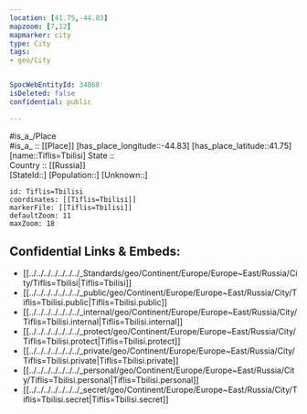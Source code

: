 ```yaml
---
location: [41.75,-44.83] 
mapzoom: [7,12] 
mapmarker: city 
type: City
tags:
- geo/City


SpocWebEntityId: 34868
isDeleted: false
confidential: public

---
```

#is_a_/Place  
#is_a_ :: [[Place]] 
[has_place_longitude::-44.83] 
[has_place_latitude::41.75] 
[name::Tiflis=Tbilisi] 
State ::  
Country :: [[Russia]]  
[StateId::] 
[Population::] 
[Unknown::] 


```leaflet
id: Tiflis=Tbilisi
coordinates: [[Tiflis=Tbilisi]] 
markerFile: [[Tiflis=Tbilisi]] 
defaultZoom: 11 
maxZoom: 18
```


## Confidential Links & Embeds: 
- [[../../../../../../../_Standards/geo/Continent/Europe/Europe~East/Russia/City/Tiflis=Tbilisi|Tiflis=Tbilisi]] 
- [[../../../../../../../_public/geo/Continent/Europe/Europe~East/Russia/City/Tiflis=Tbilisi.public|Tiflis=Tbilisi.public]] 
- [[../../../../../../../_internal/geo/Continent/Europe/Europe~East/Russia/City/Tiflis=Tbilisi.internal|Tiflis=Tbilisi.internal]] 
- [[../../../../../../../_protect/geo/Continent/Europe/Europe~East/Russia/City/Tiflis=Tbilisi.protect|Tiflis=Tbilisi.protect]] 
- [[../../../../../../../_private/geo/Continent/Europe/Europe~East/Russia/City/Tiflis=Tbilisi.private|Tiflis=Tbilisi.private]] 
- [[../../../../../../../_personal/geo/Continent/Europe/Europe~East/Russia/City/Tiflis=Tbilisi.personal|Tiflis=Tbilisi.personal]] 
- [[../../../../../../../_secret/geo/Continent/Europe/Europe~East/Russia/City/Tiflis=Tbilisi.secret|Tiflis=Tbilisi.secret]] 

